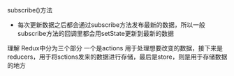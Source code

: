 subscribe()方法
- 每次更新数据之后都会通过subscribe方法发布最新的数据，所以一般subscribe方法的回调里都会用setState更新到最新的数据


理解
Redux中分为三个部分
一个是actions 用于处理想要改变的数据，接下来是reducers，用于将sctions发来的数据进行存储，最后是store，则是用于存储数据的地方